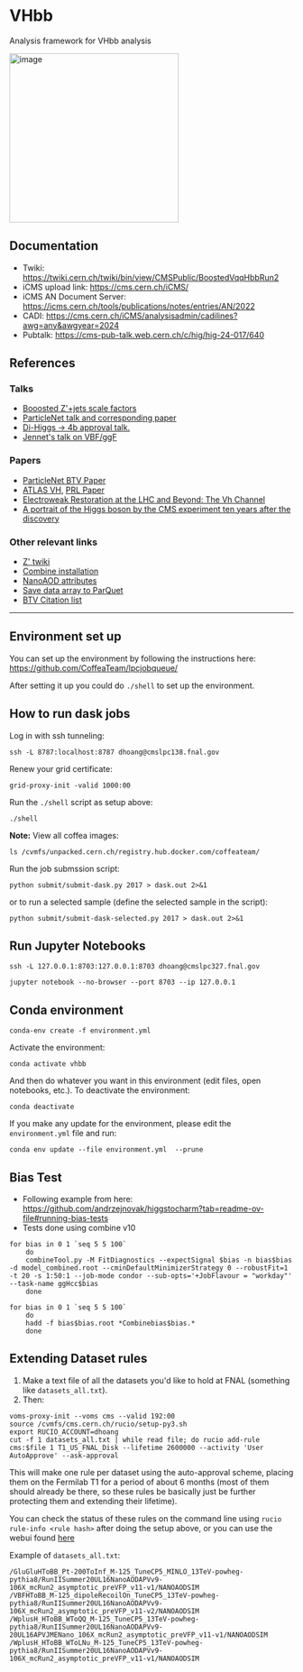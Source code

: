 # VHbb
Analysis framework for VHbb analysis


<img src="https://github.com/user-attachments/assets/3c43623f-6a2c-4cc0-ab7d-9013d2eec666" alt="image" width="300"/>


## Documentation
* Twiki: https://twiki.cern.ch/twiki/bin/view/CMSPublic/BoostedVqqHbbRun2
* iCMS upload link: https://cms.cern.ch/iCMS/
* iCMS AN Document Server: https://icms.cern.ch/tools/publications/notes/entries/AN/2022
* CADI: https://cms.cern.ch/iCMS/analysisadmin/cadilines?awg=any&awgyear=2024
* Pubtalk: https://cms-pub-talk.web.cern.ch/c/hig/hig-24-017/640

## References

### Talks
* [Booosted Z'+jets scale factors](https://indico.cern.ch/event/1355112/#16-booosted-zjets-scale-factor)
* [ParticleNet talk and corresponding paper](https://indico.physics.lbl.gov/event/975/contributions/8301/attachments/4047/5437/23.07.31_BOOST_Xbbcc_performance_CL.pdf)
* [Di-Higgs -> 4b approval talk.](https://indico.cern.ch/event/1078870/contributions/4537934/attachments/2313106/3947040/Preapproval_HH4bggF_280921.pdf)
* [Jennet's talk on VBF/ggF](https://indico.physics.lbl.gov/event/975/contributions/8306/attachments/4062/5457/Dickinson_BOOST23_CMSVBF_vf.pdf)

### Papers
* [ParticleNet BTV Paper](https://cds.cern.ch/record/2866276/files/BTV-22-001-pas.pdf)
* [ATLAS VH](https://arxiv.org/abs/2312.07605), [PRL Paper](https://journals.aps.org/prl/abstract/10.1103/PhysRevLett.132.131802)
* [Electroweak Restoration at the LHC and Beyond: The Vh Channel](https://arxiv.org/abs/2012.00774)
* [A portrait of the Higgs boson by the CMS experiment ten years after the discovery]( https://www.nature.com/articles/s41586-022-04892-x)

### Other relevant links
* [Z' twiki](https://twiki.cern.ch/twiki/bin/edit/CMS/EXO24007)
* [Combine installation](https://cms-analysis.github.io/HiggsAnalysis-CombinedLimit/latest/)
* [NanoAOD attributes](https://cms-nanoaod-integration.web.cern.ch/integration/cms-swCMSSW_12_4_X/mc123Xrun3_v10_doc.html)
* [Save data array to ParQuet](https://awkward-array.org/doc/main/reference/generated/ak.to_parquet.html)
* [BTV Citation list](https://btv-wiki.docs.cern.ch/PerformanceCalibration/Citations/)

----
## Environment set up
You can set up the environment by following the instructions here: https://github.com/CoffeaTeam/lpcjobqueue/

After setting it up you could do `./shell` to set up the environment.

## How to run dask jobs

Log in with ssh tunneling:

```
ssh -L 8787:localhost:8787 dhoang@cmslpc138.fnal.gov
```

Renew your grid certificate:

```
grid-proxy-init -valid 1000:00
```

Run the `./shell` script as setup above:

```
./shell
```

**Note:** View all coffea images: 
```
ls /cvmfs/unpacked.cern.ch/registry.hub.docker.com/coffeateam/
```

Run the job submssion script:

```
python submit/submit-dask.py 2017 > dask.out 2>&1
```

or to run a selected sample (define the selected sample in the script):

```
python submit/submit-dask-selected.py 2017 > dask.out 2>&1
```

## Run Jupyter Notebooks

```
ssh -L 127.0.0.1:8703:127.0.0.1:8703 dhoang@cmslpc327.fnal.gov
```

```
jupyter notebook --no-browser --port 8703 --ip 127.0.0.1
```

## Conda environment

```
conda-env create -f environment.yml
```

Activate the environment:

```
conda activate vhbb
```

And then do whatever you want in this environment (edit files, open notebooks, etc.). To deactivate the environment:

```
conda deactivate
```

If you make any update for the environment, please edit the `environment.yml` file and run:

```
conda env update --file environment.yml  --prune
```

## Bias Test
* Following example from here: https://github.com/andrzejnovak/higgstocharm?tab=readme-ov-file#running-bias-tests
* Tests done using combine v10

```
for bias in 0 1 `seq 5 5 100`
    do
    combineTool.py -M FitDiagnostics --expectSignal $bias -n bias$bias -d model_combined.root --cminDefaultMinimizerStrategy 0 --robustFit=1 -t 20 -s 1:50:1 --job-mode condor --sub-opts='+JobFlavour = "workday"' --task-name ggHcc$bias
    done
```

```
for bias in 0 1 `seq 5 5 100`
    do 
    hadd -f bias$bias.root *Combinebias$bias.*
    done
```

## Extending Dataset rules

1. Make a text file of all the datasets you'd like to hold at FNAL (something like `datasets_all.txt`).
2. Then:

```
voms-proxy-init --voms cms --valid 192:00
source /cvmfs/cms.cern.ch/rucio/setup-py3.sh
export RUCIO_ACCOUNT=dhoang
cut -f 1 datasets_all.txt | while read file; do rucio add-rule cms:$file 1 T1_US_FNAL_Disk --lifetime 2600000 --activity 'User AutoApprove' --ask-approval
```

This will make one rule per dataset using the auto-approval scheme, placing them on the Fermilab T1 for a period of about 6 months (most of them should already be there, so these rules be basically just be further protecting them and extending their lifetime).

You can check the status of these rules on the command line using `rucio rule-info <rule hash>` after doing the setup above, or you can use the webui found [here](https://cms-rucio-webui.cern.ch/) 

Example of  `datasets_all.txt`:

```
/GluGluHToBB_Pt-200ToInf_M-125_TuneCP5_MINLO_13TeV-powheg-pythia8/RunIISummer20UL16NanoAODAPVv9-106X_mcRun2_asymptotic_preVFP_v11-v1/NANOAODSIM
/VBFHToBB_M-125_dipoleRecoilOn_TuneCP5_13TeV-powheg-pythia8/RunIISummer20UL16NanoAODAPVv9-106X_mcRun2_asymptotic_preVFP_v11-v2/NANOAODSIM
/WplusH_HToBB_WToQQ_M-125_TuneCP5_13TeV-powheg-pythia8/RunIISummer20UL16NanoAODAPVv9-20UL16APVJMENano_106X_mcRun2_asymptotic_preVFP_v11-v1/NANOAODSIM
/WplusH_HToBB_WToLNu_M-125_TuneCP5_13TeV-powheg-pythia8/RunIISummer20UL16NanoAODAPVv9-106X_mcRun2_asymptotic_preVFP_v11-v1/NANOAODSIM
```






